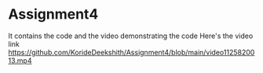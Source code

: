 # Assignment4
It contains the code and the video demonstrating the code
Here's the video link
https://github.com/KorideDeekshith/Assignment4/blob/main/video1125820013.mp4
